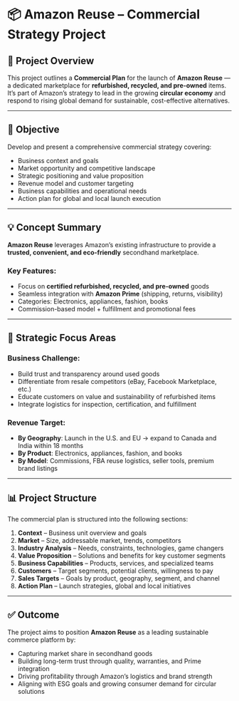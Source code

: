 # 📦 Amazon Reuse – Commercial Strategy Project

## 🧭 Project Overview

This project outlines a **Commercial Plan** for the launch of **Amazon Reuse** — a dedicated marketplace for **refurbished, recycled, and pre-owned** items. It’s part of Amazon’s strategy to lead in the growing **circular economy** and respond to rising global demand for sustainable, cost-effective alternatives.

---

## 🎯 Objective

Develop and present a comprehensive commercial strategy covering:

- Business context and goals  
- Market opportunity and competitive landscape  
- Strategic positioning and value proposition  
- Revenue model and customer targeting  
- Business capabilities and operational needs  
- Action plan for global and local launch execution  

---

## 💡 Concept Summary

**Amazon Reuse** leverages Amazon’s existing infrastructure to provide a **trusted, convenient, and eco-friendly** secondhand marketplace.

### Key Features:
- Focus on **certified refurbished, recycled, and pre-owned** goods
- Seamless integration with **Amazon Prime** (shipping, returns, visibility)
- Categories: Electronics, appliances, fashion, books
- Commission-based model + fulfillment and promotional fees

---

## 💼 Strategic Focus Areas

### Business Challenge:
- Build trust and transparency around used goods
- Differentiate from resale competitors (eBay, Facebook Marketplace, etc.)
- Educate customers on value and sustainability of refurbished items
- Integrate logistics for inspection, certification, and fulfillment

### Revenue Target:
- **By Geography**: Launch in the U.S. and EU → expand to Canada and India within 18 months  
- **By Product**: Electronics, appliances, fashion, and books  
- **By Model**: Commissions, FBA reuse logistics, seller tools, premium brand listings

---

## 📊 Project Structure

The commercial plan is structured into the following sections:

1. **Context** – Business unit overview and goals  
2. **Market** – Size, addressable market, trends, competitors  
3. **Industry Analysis** – Needs, constraints, technologies, game changers  
4. **Value Proposition** – Solutions and benefits for key customer segments  
5. **Business Capabilities** – Products, services, and specialized teams  
6. **Customers** – Target segments, potential clients, willingness to pay  
7. **Sales Targets** – Goals by product, geography, segment, and channel  
8. **Action Plan** – Launch strategies, global and local initiatives

---

## ✅ Outcome

The project aims to position **Amazon Reuse** as a leading sustainable commerce platform by:

- Capturing market share in secondhand goods  
- Building long-term trust through quality, warranties, and Prime integration  
- Driving profitability through Amazon’s logistics and brand strength  
- Aligning with ESG goals and growing consumer demand for circular solutions  
